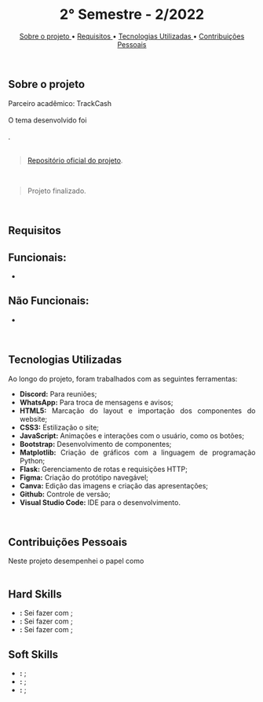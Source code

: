<h1 align="center"> 2° Semestre - 2/2022 </h1>
<p align="center">
  <a href ="#sobre-o-projeto"> Sobre o projeto  </a>  • 
  <a href ="#requisitos"> Requisitos </a>  • 
  <a href ="#tecnologias-utilizadas"> Tecnologias Utilizadas </a>  •
  <a href ="#contribuições-pessoais"> Contribuições Pessoais </a>  
</p>

<br>

## Sobre o projeto 

<div align="justify">
  Parceiro acadêmico: TrackCash
  <br><br>
  O tema desenvolvido foi
  <br><br>
  .
<div><br>
  
> [Repositório oficial do projeto]().

<br>

> Projeto finalizado.

<br>
  
## Requisitos 
 
**Funcionais:**<br>
 - 
 - 

**Não Funcionais:**<br>
 - 
 - 
<br>

## Tecnologias Utilizadas
Ao longo do projeto, foram trabalhados com as seguintes ferramentas:
<br>
  - **Discord:** Para reuniões;
  - **WhatsApp:** Para troca de mensagens e avisos;
  - **HTML5:** Marcação do layout e importação dos componentes do website; 
  - **CSS3:** Estilização o site;
  - **JavaScript:** Animações e interações com o usuário, como os botões;
  - **Bootstrap:** Desenvolvimento de componentes;
  - **Matplotlib:** Criação de gráficos com a linguagem de programação Python;
  - **Flask:** Gerenciamento de rotas e requisições HTTP;
  - **Figma:** Criação do protótipo navegável;
  - **Canva:** Edição das imagens e criação das apresentações;
  - **Github:** Controle de versão;
  - **Visual Studio Code:** IDE para o desenvolvimento.
  
<br>

## Contribuições Pessoais
<div align="justify">
Neste projeto desempenhei o papel como 
<div>

<br>

## Hard Skills
- **:** Sei fazer com ; <br>
- **:** Sei fazer com ; <br>
- **:** Sei fazer com ; <br>


## Soft Skills
 - **:** ; <br>
 - **:** ; <br>
 - **:** ; <br>